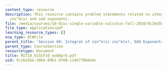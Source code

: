 ```yaml
---
content_type: resource
description: This resource contains problem statements related to integral of sin^n(x)
  cos^m(x) and odd exponents.
file: /media/courses/18-01sc-single-variable-calculus-fall-2010/9c16a5be38bb09619760c2467f0b64dc_MIT18_01SCF10_ex68prb.pdf
file_type: application/pdf
learning_resource_types: []
ocw_type: OCWFile
parent_title: 'Session 68: Integral of sin^n(x) cos^m(x), Odd Exponents'
parent_type: CourseSection
resourcetype: Document
title: MIT18_01SCF10_ex68prb.pdf
uid: 9c16a5be-38bb-0961-9760-c2467f0b64dc
---
```

